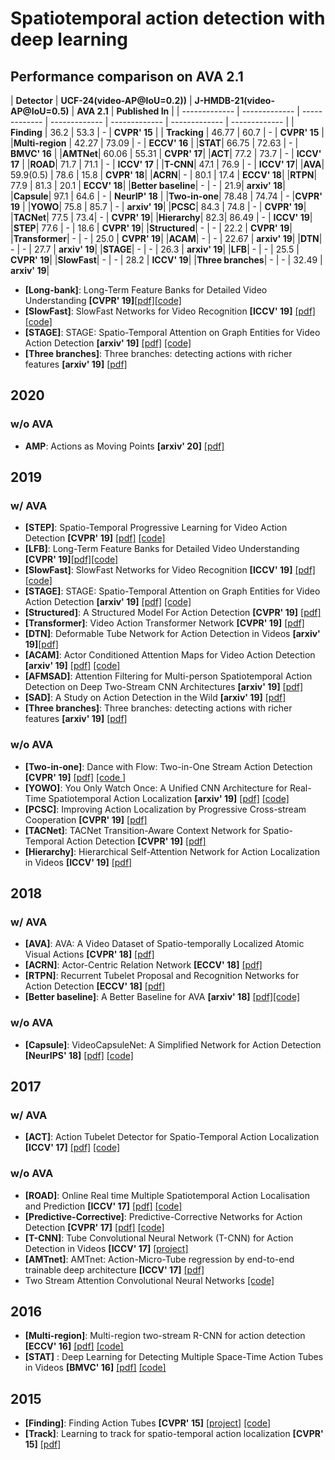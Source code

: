 # Spatiotemporal action detection with deep learning

## Performance comparison on AVA 2.1
| **Detector**  | **UCF-24(video-AP@IoU=0.2))**  | **J-HMDB-21(video-AP@IoU=0.5)** | **AVA 2.1** | **Published In** | 
| ------------- | ------------- | ------------- | ------------- | ------------- | ------------- | ------------- |
| **Finding**  | 36.2  | 53.3  | -  | **CVPR' 15**  |
| **Tracking**  | 46.77 | 60.7  | -  | **CVPR' 15**  |
|**Multi-region**  | 42.27  | 73.09  | -  | **ECCV' 16**  |
|**STAT**| 66.75 | 72.63 | - | **BMVC' 16** |
|**AMTNet**| 60.06 | 55.31 | **CVPR' 17**|
|**ACT**|  77.2 | 73.7 | - | **ICCV' 17** |
|**ROAD**| 71.7 | 71.1 | - | **ICCV' 17** |
|**T-CNN**| 47.1 | 76.9 | - | **ICCV' 17**|
|**AVA**| 59.9(0.5) | 78.6 | 15.8 | **CVPR' 18**|
|**ACRN**| - | 80.1 | 17.4 | **ECCV' 18**|
|**RTPN**| 77.9 | 81.3 | 20.1 | **ECCV' 18**|
|**Better baseline**| - | - | 21.9| **arxiv' 18**|
|**Capsule**| 97.1 | 64.6 | - | **NeurIP' 18** |
|**Two-in-one**| 78.48 | 74.74 | - |**CVPR' 19** |
|**YOWO**| 75.8 | 85.7 | - | **arxiv' 19**|
|**PCSC**| 84.3 | 74.8 | - | **CVPR' 19**|
|**TACNet**| 77.5 | 73.4| - | **CVPR' 19**|
|**Hierarchy**| 82.3| 86.49 | - | **ICCV' 19**|
|**STEP**| 77.6 | - | 18.6 | **CVPR' 19**|
|**Structured**| - | - | 22.2 | **CVPR' 19**|
|**Transformer**| - | - | 25.0 | **CVPR' 19**|
|**ACAM**| - | - | 22.67 | **arxiv' 19**|
|**DTN**| - | - | 27.7 | **arxiv' 19**|
|**STAGE**| - | - | 26.3 | **arxiv' 19**|
|**LFB**| - | - | 25.5 | **CVPR' 19**|
|**SlowFast**| - | - | 28.2 | **ICCV' 19**|
|**Three branches**| - | - | 32.49 | **arxiv' 19**|



- **[Long-bank]**: Long-Term Feature Banks for Detailed Video Understanding **[CVPR' 19]**[[pdf]](https://arxiv.org/abs/1812.05038)[[code]](https://github.com/facebookresearch/video-long-term-feature-banks)
- **[SlowFast]**: SlowFast Networks for Video Recognition **[ICCV' 19]** [[pdf]](https://arxiv.org/abs/1812.03982)[[code]](https://github.com/facebookresearch/SlowFast)
- **[STAGE]**: STAGE: Spatio-Temporal Attention on Graph Entities for Video Action Detection **[arxiv' 19]** [[pdf]](https://arxiv.org/abs/1912.04316) [[code]](https://github.com/aimagelab/STAGE_action_detection)
- **[Three branches]**: Three branches: detecting actions with richer features **[arxiv' 19]** [[pdf]](https://static.googleusercontent.com/media/research.google.com/en//ava/2019/sjtu_mvig.pdf)




## 2020
### w/o AVA
- **AMP**: Actions as Moving Points **[arxiv' 20]** [[pdf]](https://arxiv.org/pdf/2001.04608.pdf)

## 2019
### w/ AVA
- **[STEP]**: Spatio-Temporal Progressive Learning for Video Action Detection **[CVPR' 19]** [[pdf]](https://arxiv.org/abs/1904.09288) [[code]](https://github.com/NVlabs/STEP)
- **[LFB]**: Long-Term Feature Banks for Detailed Video Understanding **[CVPR' 19]**[[pdf]](https://arxiv.org/abs/1812.05038)[[code]](https://github.com/facebookresearch/video-long-term-feature-banks)
- **[SlowFast]**: SlowFast Networks for Video Recognition **[ICCV' 19]** [[pdf]](https://arxiv.org/abs/1812.03982)[[code]](https://github.com/facebookresearch/SlowFast)
- **[STAGE]**: STAGE: Spatio-Temporal Attention on Graph Entities for Video Action Detection **[arxiv' 19]** [[pdf]](https://arxiv.org/abs/1912.04316) [[code]](https://github.com/aimagelab/STAGE_action_detection)
- **[Structured]**: A Structured Model For Action Detection **[CVPR' 19]** [[pdf]](http://openaccess.thecvf.com/content_CVPR_2019/papers/Zhang_A_Structured_Model_for_Action_Detection_CVPR_2019_paper.pdf)
- **[Transformer]**: Video Action Transformer Network **[CVPR' 19]** [[pdf]](https://arxiv.org/abs/1812.02707)
- **[DTN]**: Deformable Tube Network for Action Detection in Videos **[arxiv' 19]**[[pdf]](https://arxiv.org/pdf/1907.01847.pdf)
- **[ACAM]**: Actor Conditioned Attention Maps for Video Action Detection **[arxiv' 19]** [[pdf]](https://arxiv.org/abs/1812.11631) [[code]](https://github.com/oulutan/ACAM_Demo)
- **[AFMSAD]**: Attention Filtering for Multi-person Spatiotemporal Action Detection on Deep Two-Stream CNN Architectures **[arxiv' 19]** [[pdf]](https://arxiv.org/abs/1907.12919)
- **[SAD]**: A Study on Action Detection in the Wild **[arxiv' 19]** [[pdf]](https://arxiv.org/pdf/1904.12993.pdf)
- **[Three branches]**: Three branches: detecting actions with richer features **[arxiv' 19]** [[pdf]](https://static.googleusercontent.com/media/research.google.com/en//ava/2019/sjtu_mvig.pdf)
### w/o AVA
- **[Two-in-one]**: Dance with Flow: Two-in-One Stream Action Detection **[CVPR' 19]** [[pdf]](https://arxiv.org/abs/1904.00696) [[code ]](https://github.com/jiaozizhao/Two-in-One-ActionDetection)
- **[YOWO]**: You Only Watch Once: A Unified CNN Architecture for Real-Time Spatiotemporal Action Localization **[arxiv' 19]** [[pdf]](https://arxiv.org/abs/1911.06644) [[code]](https://github.com/wei-tim/YOWO)
- **[PCSC]**: Improving Action Localization by Progressive Cross-stream Cooperation **[CVPR' 19]** [[pdf]](https://arxiv.org/abs/1905.11575)
- **[TACNet]**: TACNet Transition-Aware Context Network for Spatio-Temporal Action Detection **[CVPR' 19]** [[pdf]](http://www.skicyyu.org/Paper/CVPR2019_TACNET.pdf)
- **[Hierarchy]**: Hierarchical Self-Attention Network for Action Localization in Videos **[ICCV' 19]** [[pdf]](http://openaccess.thecvf.com/content_ICCV_2019/html/Pramono_Hierarchical_Self-Attention_Network_for_Action_Localization_in_Videos_ICCV_2019_paper.html)

## 2018
### w/ AVA
- **[AVA]**: AVA: A Video Dataset of Spatio-temporally Localized Atomic Visual Actions **[CVPR' 18]** [[pdf]](http://openaccess.thecvf.com/content_cvpr_2018/papers/Gu_AVA_A_Video_CVPR_2018_paper.pdf)
- **[ACRN]**: Actor-Centric Relation Network **[ECCV' 18]** [[pdf]](https://arxiv.org/abs/1807.10982/)
- **[RTPN]**: Recurrent Tubelet Proposal and Recognition Networks for Action Detection **[ECCV' 18]** [[pdf]](http://openaccess.thecvf.com/content_ECCV_2018/html/Dong_Li_Recurrent_Tubelet_Proposal_ECCV_2018_paper.html)
- **[Better baseline]**: A Better Baseline for AVA **[arxiv' 18]** [[pdf]](https://arxiv.org/pdf/1807.10066.pdf)[[code]](https://github.com/subhashree-r/Action_detection_AVA)
### w/o AVA
- **[Capsule]**: VideoCapsuleNet: A Simplified Network for Action Detection **[NeurIPS' 18]** [[pdf]](http://papers.nips.cc/paper/7988-videocapsulenet-a-simplified-network-for-action-detection) [[code]](https://github.com/KevinDuarte/VideoCapsuleNet)

## 2017
### w/ AVA
- **[ACT]**: Action Tubelet Detector for Spatio-Temporal Action Localization **[ICCV' 17]** [[pdf]](https://arxiv.org/abs/1705.01861) [[code]](https://github.com/imatge-upc/Action-Tubelet-Detection-in-AVA)
### w/o AVA
- **[ROAD]**: Online Real time Multiple Spatiotemporal Action Localisation and Prediction **[ICCV' 17]** [[pdf]](https://arxiv.org/pdf/1611.08563.pdf) [[code]](https://github.com/Feynman27/realtime-action-detection)
- **[Predictive-Corrective]**: Predictive-Corrective Networks for Action Detection **[CVPR' 17]** [[pdf]](http://www.achaldave.com//projects/predictive-corrective/) [[code]](https://github.com/achalddave/predictive-corrective)
- **[T-CNN]**: Tube Convolutional Neural Network (T-CNN) for Action Detection in Videos **[ICCV' 17]** [[project]](https://www.crcv.ucf.edu/projects/TCNN/#Code)
- **[AMTnet]**: AMTnet: Action-Micro-Tube regression by end-to-end trainable deep architecture **[ICCV' 17]** [[pdf]](https://arxiv.org/pdf/1704.04952.pdf)
- Two Stream Attention Convolutional Neural Networks [[code]](https://github.com/pedro-abreu/deep-action-detection)

## 2016
- **[Multi-region]**: Multi-region two-stream R-CNN for action detection **[ECCV' 16]** [[pdf]](https://hal.inria.fr/hal-01349107v1/document) [[code]](https://github.com/pengxj/action-faster-rcnn)
- **[STAT]** : Deep Learning for Detecting Multiple Space-Time Action Tubes in Videos **[BMVC' 16]** [[pdf]](https://arxiv.org/pdf/1608.01529v1.pdf) [[code]](https://bitbucket.org/sahasuman/bmvc2016_code/src/master/)

## 2015 
- **[Finding]**: Finding Action Tubes **[CVPR' 15]** [[project]](https://gkioxari.github.io/ActionTubes/) [[code]](https://github.com/gkioxari/ActionTubes)
- **[Track]**: Learning to track for spatio-temporal action localization **[CVPR' 15]** [[pdf]](https://www.cv-foundation.org/openaccess/content_iccv_2015/papers/Weinzaepfel_Learning_to_Track_ICCV_2015_paper.pdf)
